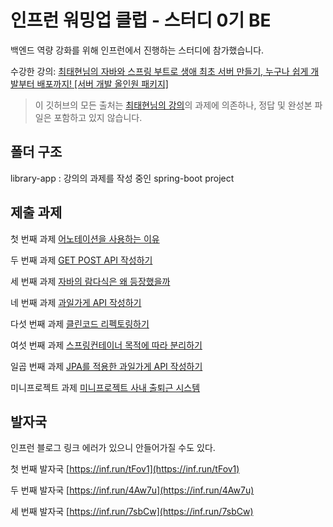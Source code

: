 # 인프런 워밍업 클럽 - 스터디 0기 BE
백엔드 역량 강화를 위해 인프런에서 진행하는 스터디에 참가했습니다. 

수강한 강의: [최태현님의 자바와 스프링 부트로 생애 최초 서버 만들기, 누구나 쉽게 개발부터 배포까지! [서버 개발 올인원 패키지]](https://www.inflearn.com/course/%EC%9E%90%EB%B0%94-%EC%8A%A4%ED%94%84%EB%A7%81%EB%B6%80%ED%8A%B8-%EC%84%9C%EB%B2%84%EA%B0%9C%EB%B0%9C-%EC%98%AC%EC%9D%B8%EC%9B%90)

> 이 깃허브의 모든 출처는 [최태현님의 강의](https://www.inflearn.com/course/%EC%9E%90%EB%B0%94-%EC%8A%A4%ED%94%84%EB%A7%81%EB%B6%80%ED%8A%B8-%EC%84%9C%EB%B2%84%EA%B0%9C%EB%B0%9C-%EC%98%AC%EC%9D%B8%EC%9B%90)의 과제에 의존하나, 정답 및 완성본 파일은 포함하고 있지 않습니다.

## 폴더 구조
library-app : 강의의 과제를 작성 중인 spring-boot project

## 제출 과제
첫 번째 과제 [어노테이션을 사용하는 이유](https://velog.io/@heisje/어노테이션을-사용하는-이유-나만의-어노테이션만들기-인프런-워밍업-클럽-스터디-BE-1주차)

두 번째 과제 [GET POST API 작성하기](https://velog.io/@heisje/2일차-과제-인프런-워밍업-클럽-스터디-BE-1주차)

세 번째 과제 [자바의 람다식은 왜 등장했을까](https://velog.io/@heisje/3일차-과제-인프런-워밍업-클럽-스터디-BE-1주차)

네 번째 과제 [과일가게 API 작성하기](https://velog.io/@heisje/3일차-과제-인프런-워밍업-클럽-스터디-BE-1주차-jogaz5em)

다섯 번째 과제 [클린코드 리펙토링하기](https://velog.io/@heisje/5번째-과제-인프런-워밍업-클럽-스터디-BE-1주차)

여섯 번째 과제 [스프링컨테이너 목적에 따라 분리하기](https://github.com/heisje/Inflearn-warmup-club-study-0/blob/main/assignment/LayeredArchitecture.md)

일곱 번째 과제 [JPA를 적용한 과일가게 API 작성하기](https://github.com/heisje/Inflearn-warmup-club-study-0/blob/main/assignment/jpaFruitAPIs.md)

미니프로젝트 과제 [미니프로젝트 사내 출퇴근 시스템](https://github.com/heisje/team-attendance)

## 발자국
인프런 블로그 링크 에러가 있으니 안들어가질 수도 있다.

첫 번째 발자국
[https://inf.run/tFov1](https://inf.run/tFov1)

두 번째 발자국
[https://inf.run/4Aw7u](https://inf.run/4Aw7u)

세 번째 발자국
[https://inf.run/7sbCw](https://inf.run/7sbCw)

